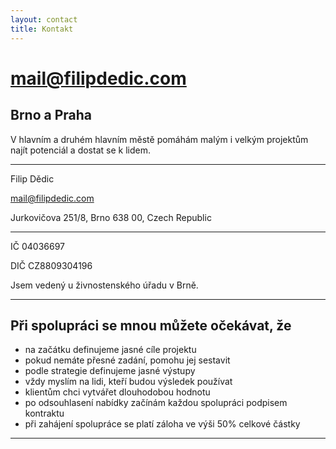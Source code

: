 ```yaml
---
layout: contact
title: Kontakt
---
```


# mail@filipdedic.com

## Brno a&nbsp;Praha
V hlavním a&nbsp;druhém hlavním městě pomáhám malým i&nbsp;velkým projektům najít potenciál a&nbsp;dostat se k lidem.

***

Filip Dědic

mail@filipdedic.com

Jurkovičova 251/8, Brno 638 00, Czech Republic

***

IČ 04036697

DIČ CZ8809304196

Jsem vedený u živnostenského úřadu v Brně.

***

## Při spolupráci se mnou můžete očekávat, že
* na začátku definujeme jasné cíle projektu
* pokud nemáte přesné zadání, pomohu jej sestavit
* podle strategie definujeme jasné výstupy
* vždy myslím na lidi, kteří budou výsledek používat
* klientům chci vytvářet dlouhodobou hodnotu
* po odsouhlasení nabídky začínám každou spolupráci podpisem kontraktu
* při zahájení spolupráce se platí záloha ve výši 50% celkové částky

***

